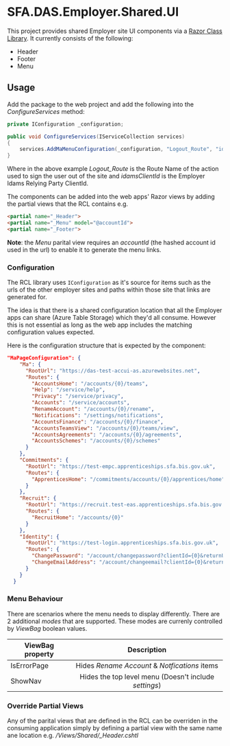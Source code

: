 

SFA.DAS.Employer.Shared.UI
==========

This project provides shared Employer site UI components via a [Razor Class Library](https://docs.microsoft.com/en-us/aspnet/core/razor-pages/ui-class?view=aspnetcore-2.2&tabs=visual-studio). It currently consists of the following:

- Header
- Footer
- Menu

## Usage

Add the package to the web project and add the following into the *ConfigureServices* method:

```csharp
private IConfiguration _configuration;

public void ConfigureServices(IServiceCollection services)
{
    services.AddMaMenuConfiguration(_configuration, "Logout_Route", "idamsClientId");
}
```
Where in the above example *Logout_Route* is the Route Name of the action used to sign the user out of the site and *idamsClientId* is the Employer Idams Relying Party ClientId.


The components can be added into the web apps' Razor views by adding the partial views that the RCL contains e.g.

```html
<partial name="_Header">
<partial name="_Menu" model="@accountId">
<partial name="_Footer">
```

**Note**: the *Menu* parital view requires an *accountId* (the hashed account id used in the url) to enable it to generate the menu links.

### Configuration
The RCL library uses `IConfiguration` as it's source for items such as the urls of the other employer sites and paths within those site that links are generated for. 

The idea is that there is a shared configuration location that all the Employer apps can share (Azure Table Storage) which they'd all consume. However this is not essential as long as the web app includes the matching configuration values expected.

Here is the configuration structure that is expected by the component:
```json
"MaPageConfiguration": {
    "Ma": {
      "RootUrl": "https://das-test-accui-as.azurewebsites.net",
      "Routes": {
        "AccountsHome": "/accounts/{0}/teams",
        "Help": "/service/help",
        "Privacy": "/service/privacy",
        "Accounts": "/service/accounts",
        "RenameAccount": "/accounts/{0}/rename",
        "Notifications": "/settings/notifications",
        "AccountsFinance": "/accounts/{0}/finance",
        "AccountsTeamsView": "/accounts/{0}/teams/view",
        "AccountsAgreements": "/accounts/{0}/agreements",
        "AccountsSchemes": "/accounts/{0}/schemes"
      }
    },
    "Commitments": {
      "RootUrl": "https://test-empc.apprenticeships.sfa.bis.gov.uk",
      "Routes": {
        "ApprenticesHome": "/commitments/accounts/{0}/apprentices/home"
      }
    },
    "Recruit": {
      "RootUrl": "https://recruit.test-eas.apprenticeships.sfa.bis.gov.uk",
      "Routes": {
        "RecruitHome": "/accounts/{0}"
      }
    },
    "Identity": {
      "RootUrl": "https://test-login.apprenticeships.sfa.bis.gov.uk",
      "Routes": {
        "ChangePassword": "/account/changepassword?clientId={0}&returnUrl={1}",
        "ChangeEmailAddress": "/account/changeemail?clientId={0}&returnUrl={1}"
      }
    }
  }
```
### Menu Behaviour
There are scenarios where the menu needs to display differently. There are 2 additional *modes* that are supported. These modes are currenly controlled by *ViewBag* boolean values. 

| ViewBag property | Description                                                |
| ---------------- |:----------------------------------------------------------:|
| IsErrorPage      | Hides *Rename Account* & *Notfications* items              |
| ShowNav          | Hides the top level menu (Doesn't include *settings*)      |


### Override Partial Views
Any of the parital views that are defined in the RCL can be overriden in the consuming application simply by defining a partial view with the same name ane location e.g. */Views/Shared/_Header.cshtl*
